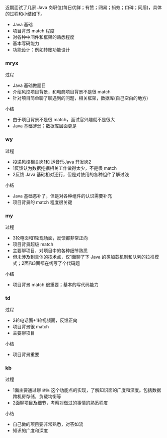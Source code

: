 近期面试了几家 Java 岗职位(每日优鲜；有赞；网易；蚂蚁；口碑；同盾)，具体的过程和小结如下。



* Java 基础
* 项目背景 match 程度
* 对各种中间件和框架的熟悉程度
* 基本写码能力
* 功能设计：例如转账功能设计





### mryx

过程

- Java 基础做题目
- 介绍风控项目背景，和电商项目背景不是很 match
- 针对项目简单聊了聊遇到的问题，相关框架，数据库(自己空白的地方)

小结

* 由于项目背景不是很 match，面试官兴趣就不是很大
* Java 基础薄弱；数据库层面更是



### wy

过程

* 投递风控相关岗1和 运音乐Java 开发岗2
* 1反馈认为数据挖掘相关工作做得太少，不是很 match
* 2反馈 Java 基础相对还行，但是对使用的各种组件了解过浅

小结

* Java 基础恶补了，但是对各种组件的认识需要补充
* 项目背景的 match 程度很关键



### my

过程

* 3轮电面和1轮现场面，反馈都非常正向
* 项目背景超级 match
* 主要聊项目，对项目中的各种细节熟悉
* 但未涉及到具体的技术点，仅1面聊了下 Java 的类加载机制和队列的拉推模式；2面和3面都在线写了个代码题

小结

* 项目背景 match 很重要；基本的写代码能力



### td

过程

* 2轮电话面+1轮视频面，反馈正向
* 项目背景很 match
* 主要聊项目

小结

* 项目背景重要



### kb 

过程

* 1面主要通过聊 `转账` 这个功能点的实现，了解知识面的广度和深度。包括数据跨机房存储，负载均衡等
* 2面聊项目及细节，考察对做过的事情的熟悉程度

小结

* 自己做的项目要非常熟悉，对答如流
* 知识的广度和深度



